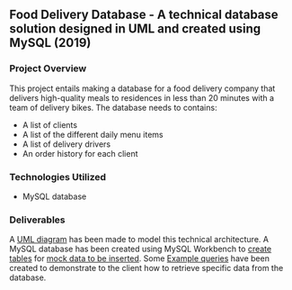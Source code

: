 ## Food Delivery Database - A technical database solution designed in UML and created using MySQL (2019)
### Project Overview
This project entails making a database for a food delivery company that delivers high-quality meals to residences in less than 20 minutes with a team of delivery bikes. The database needs to contains:
- A list of clients
- A list of the different daily menu items
- A list of delivery drivers
- An order history for each client

### Technologies Utilized
- MySQL database

### Deliverables
A [UML diagram](https://github.com/mint-made/food-delivery-database/blob/master/UML-diagram.pdf) has been made to model this technical architecture. A MySQL database has been created using MySQL Workbench to [create tables](https://github.com/mint-made/food-delivery-database/blob/master/table-setup.sql) for [mock data to be inserted](https://github.com/mint-made/food-delivery-database/blob/master/data-insertion.sql). Some [Example queries](https://github.com/mint-made/food-delivery-database/blob/master/query-examples.sql) have been created to demonstrate to the client how to retrieve specific data from the database.
